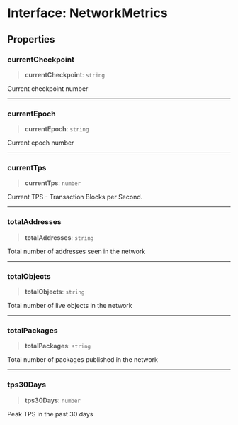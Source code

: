 # Interface: NetworkMetrics

## Properties

### currentCheckpoint

> **currentCheckpoint**: `string`

Current checkpoint number

---

### currentEpoch

> **currentEpoch**: `string`

Current epoch number

---

### currentTps

> **currentTps**: `number`

Current TPS - Transaction Blocks per Second.

---

### totalAddresses

> **totalAddresses**: `string`

Total number of addresses seen in the network

---

### totalObjects

> **totalObjects**: `string`

Total number of live objects in the network

---

### totalPackages

> **totalPackages**: `string`

Total number of packages published in the network

---

### tps30Days

> **tps30Days**: `number`

Peak TPS in the past 30 days
